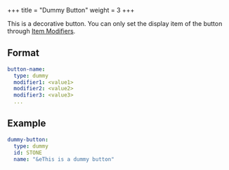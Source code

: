 +++
title = "Dummy Button"
weight = 3
+++

This is a decorative button. You can only set the display item of the button through [Item Modifiers](../Item-Modifier.md).

## Format

```yaml
button-name:
  type: dummy
  modifier1: <value1>
  modifier2: <value2>
  modifier3: <value3>
  ...
```

## Example

```yaml
dummy-button:
  type: dummy
  id: STONE
  name: "&eThis is a dummy button"
```
